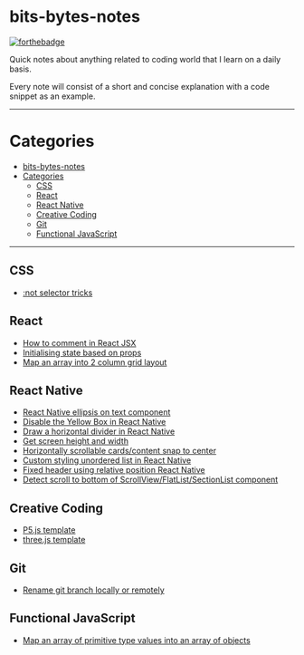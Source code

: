 # bits-bytes-notes

[![forthebadge](https://forthebadge.com/images/badges/built-with-love.svg)](https://forthebadge.com)

Quick notes about anything related to coding world that I learn on a daily basis.

Every note will consist of a short and concise explanation with a code snippet as an example.

---

# Categories
- [bits-bytes-notes](#bits-bytes-notes)
- [Categories](#categories)
    - [CSS](#css)
    - [React](#react)
    - [React Native](#react-native)
    - [Creative Coding](#creative-coding)
    - [Git](#git)
    - [Functional JavaScript](#functional-javascript)

---

## CSS
* [:not selector tricks](/css/not-selector-tricks.md)

## React
* [How to comment in React JSX](/react/comment-in-jsx.md)
* [Initialising state based on props](/react/initialising-state-based-on-props.md)
* [Map an array into 2 column grid layout](/react/map-array-two-column.md)

## React Native
* [React Native ellipsis on text component](/react-native/ellipsis-on-text.md)
* [Disable the Yellow Box in React Native](/react-native/disable-yellow-box.md)
* [Draw a horizontal divider in React Native](/react-native/horizontal-divider.md)
* [Get screen height and width](/react-native/screen-height-width.md)
* [Horizontally scrollable cards/content snap to center](/react-native/horizontal-scrollview-snapping.md)
* [Custom styling unordered list in React Native](/react-native/custom-style-bullet-list.md)
* [Fixed header using relative position React Native](/react-native/relative-position-header.md)
* [Detect scroll to bottom of ScrollView/FlatList/SectionList component](/react-native/scroll-to-bottom.md)

## Creative Coding
* [P5.js template](/creative-coding/p5js-template.md)
* [three.js template](/creative-coding/threejs-template.md)
  

## Git
* [Rename git branch locally or remotely](/git/rename-git-branch.md)

## Functional JavaScript
* [Map an array of primitive type values into an array of objects](/functional-javascript/map-array-into-array-of-objects.md)